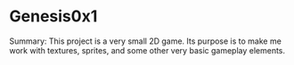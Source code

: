 # Genesis0x1
Summary: This project is a very small 2D game. Its purpose is to make me work with textures, sprites, and some other very basic gameplay elements.
